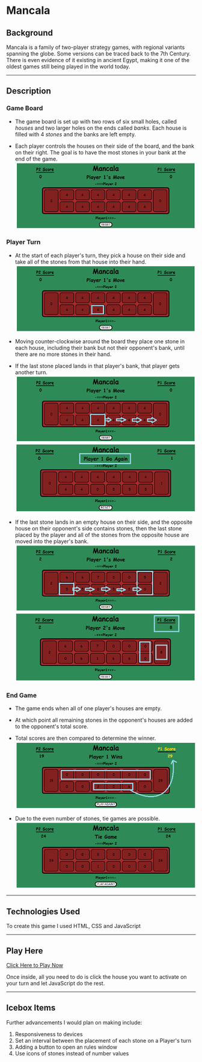# Mancala

## Background

Mancala is a family of two-player strategy games, with regional variants spanning the globe. Some versions can be traced back to the 7th Century. There is even evidence of it existing in ancient Egypt, making it one of the oldest games still being played in the world today.

---

## Description

### Game Board

- The game board is set up with two rows of six small holes, called _houses_ and two larger holes on the ends called _banks_. Each house is filled with 4 _stones_ and the banks are left empty.

- Each player controls the houses on their side of the board, and the bank on their right. The goal is to have the most stones in your bank at the end of the game.
  <img src="imgs/Mancala-start.png">

### Player Turn

- At the start of each player's turn, they pick a house on their side and take all of the stones from that house into their hand.
  <img src="imgs/Mancala-pick.png">

- Moving counter-clockwise around the board they place one stone in each house, including their bank but not their opponent's bank, until there are no more stones in their hand.

- If the last stone placed lands in that player's bank, that player gets another turn.
  <img src="imgs/Mancala-extraTurnPt1.png">
  <img src="imgs/Mancala-extraTurnPt2.png">

- If the last stone lands in an empty house on their side, and the opposite house on their opponent's side contains stones, then the last stone placed by the player and all of the stones from the opposite house are moved into the player's bank.
  <img src="imgs/Mancala-stealPt1.png">
  <img src="imgs/Mancala-stealPt2.png">

### End Game

- The game ends when all of one player's houses are empty.

- At which point all remaining stones in the opponent's houses are added to the opponent's total score.

- Total scores are then compared to determine the winner.
  <img src="imgs/Mancala-playerWin.png">

- Due to the even number of stones, tie games are possible.
  <img src="imgs/Mancala-tieGame.png">

---

## Technologies Used

To create this game I used HTML, CSS and JavaScript

---

## Play Here

[Click Here to Play Now](https://kevindecker64.github.io/Mancala/)

Once inside, all you need to do is click the house you want to activate on your turn and let JavaScript do the rest.

---

## Icebox Items

Further advancements I would plan on making include:

1. Responsiveness to devices
2. Set an interval between the placement of each stone on a Player's turn
3. Adding a button to open an rules window
4. Use icons of stones instead of number values
